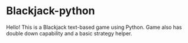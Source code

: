 # Blackjack-python

Hello!
This is a Blackjack text-based game using Python. Game also has double down capability and a basic strategy helper.
